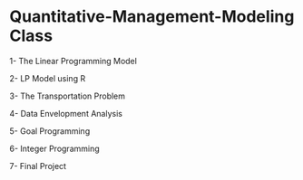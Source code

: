 # Quantitative-Management-Modeling Class

1- The Linear Programming Model

2- LP Model using R

3- The Transportation Problem

4- Data Envelopment Analysis

5- Goal Programming

6- Integer Programming

7- Final Project
